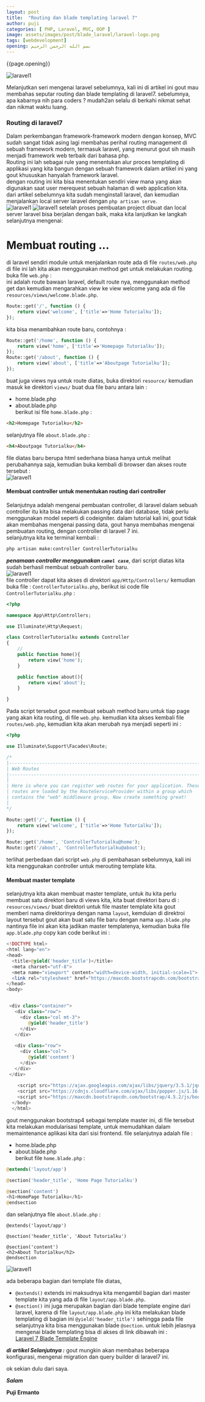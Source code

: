 ```yaml
---
layout: post
title:  "Routing dan blade templating laravel 7"
author: puji
categories: [ PHP, Laravel, MVC, OOP ]
image: assets/images/post/blade_laravel/laravel-logo.png
tags: [webdevelopment]
opening: بسم الله الرحمن الرحيم
---  
```


{{page.opening}}

![laravel1]({{site.url}}/assets/images/post/blade_laravel/laravel7.jpg)  

Melanjutkan seri mengenai laravel sebelumnya, kali ini di artikel ini gout mau membahas  seputar routing dan blade templating di laravel7. sebelumnya, apa kabarnya nih para coders ? mudah2an selalu di berkahi nikmat sehat dan nikmat waktu luang.  
### Routing di laravel7  
Dalam perkembangan framework-framework modern dengan konsep, MVC sudah sangat tidak asing lagi membahas perihal routing management di sebuah framework modern, termasuk laravel, yang menurut gout sih masih menjadi framework web terbaik dari bahasa php.  
Routing ini lah sebagai rule yang menentukan alur proces templating di applikasi yang kita bangun dengan sebuah framework dalam artikel ini yang gout khususkan hanyalah framework laravel.  
dengan routing ini kita bisa menentukan sendiri view mana yang akan digunakan saat user merequest sebuah halaman di web application kita.  
dari artikel sebelumnya kita sudah menginstall laravel, dan kemudian menjalankan local server laravel dengan ```php artisan serve```.  
![laravel1]({{site.url}}/assets/images/post/blade_laravel/blade-template1.gif)
![laravel1]({{site.url}}/assets/images/post/blade_laravel/blade-template2.gif)
setelah proses pembuatan project dibuat dan local server laravel bisa berjalan dengan baik, maka kita lanjutkan ke langkah selanjutnya mengenai:  

# Membuat routing ...  
di laravel sendiri module untuk menjalankan route ada di file ```routes/web.php``` di file ini lah kita akan menggunakan method get untuk melakukan routing. buka file ```web.php``` :  
ini adalah route bawaan laravel, default route nya, menggunakan method get dan kemudian mengarahkan view ke view welcome yang ada di file ```resources/views/welcome.blade.php```.
```php
Route::get('/', function () {
    return view('welcome', ['title'=>'Home Tutorialku']);
});
```  
kita bisa menambahkan route baru, contohnya :  
```php
Route::get('/home', function () {
    return view('home', ['title'=>'Homepage Tutorialku']);
});
Route::get('/about', function () {
    return view('about', ['title'=>'Aboutpage Tutorialku']);
});
```  
buat juga views nya untuk route diatas, buka direktori ```resource/``` kemudian masuk ke direktori ```views/``` buat dua file baru antara lain : 
- home.blade.php
- about.blade.php  
berikut isi file ```home.blade.php``` :  

```html
<h2>Homepage Tutorialku</h2>
```  

selanjutnya file ```about.blade.php``` :

```html
<h4>Aboutpage Tutorialku</h4>
```  

file diatas baru berupa html sederhana biasa hanya untuk melihat perubahannya saja, kemudian buka kembali di browser dan akses route tersebut :  
![laravel1]({{site.url}}/assets/images/post/blade_laravel/blade-template3.gif)  

#### Membuat controller untuk menentukan routing dari controller  
Selanjutnya adalah mengenai pembuatan controller, di laravel dalam sebuah controller itu kita bisa melakukan passing data dari database, tidak perlu menggunakan model seperti di codeigniter. dalam tutorial kali ini, gout tidak akan membahas mengenai passing data, gout hanya membahas mengenai pembuatan routing, dengan controller di laravel 7 ini.  
selanjutnya kita ke terminal kembali :  
```bash
php artisan make:controller ControllerTutorialku
```  
***penamaan controller menggunakan ```camel case```***, dari script diatas kita sudah berhasil membuat sebuah controller baru.  
![laravel1]({{site.url}}/assets/images/post/blade_laravel/blade-template4.gif)  
file controller dapat kita akses di direktori ```app/Http/Controllers/``` kemudian buka file : ```ControllerTutorialku.php```, berikut isi code file ```ControllerTutorialku.php``` :  
```php
<?php

namespace App\Http\Controllers;

use Illuminate\Http\Request;

class ControllerTutorialku extends Controller
{
    //
    public function home(){
        return view('home');
    }

    public function about(){
        return view('about');
    }

}
```  
Pada script tersebut gout membuat sebuah method baru untuk tiap page yang akan kita routing, di file ```web.php```. kemudian kita akses kembali file ```routes/web.php```, kemudian kita akan merubah nya menjadi seperti ini :  
```php
<?php

use Illuminate\Support\Facades\Route;

/*
|--------------------------------------------------------------------------
| Web Routes
|--------------------------------------------------------------------------
|
| Here is where you can register web routes for your application. These
| routes are loaded by the RouteServiceProvider within a group which
| contains the "web" middleware group. Now create something great!
|
*/

Route::get('/', function () {
    return view('welcome', ['title'=>'Home Tutorialku']);
});

Route::get('/home', 'ControllerTutorialku@home');
Route::get('/about', 'ControllerTutorialku@about');
```  
terlihat perbedaan dari script ```web.php``` di pembahasan sebelumnya, kali ini kita menggunakan controller untuk merouting template kita.
#### Membuat master template  
selanjutnya kita akan membuat master template, untuk itu kita perlu membuat satu direktori baru di views kita, kita buat direktori baru di : ```resources/views/``` buat direktori untuk file master template kita gout memberi nama direktorinya dengan nama ```layout```, kemduian di direktroi layout tersebut gout akan buat satu file baru dengan nama ```app.blade.php``` nantinya file ini akan kita jadikan master templatenya, kemudian buka file ```app.blade.php``` copy kan code berikut ini :  
```php
<!DOCTYPE html>
<html lang="en">
<head>
  <title>@yield('header_title')</title>
  <meta charset="utf-8">
  <meta name="viewport" content="width=device-width, initial-scale=1">
  <link rel="stylesheet" href="https://maxcdn.bootstrapcdn.com/bootstrap/4.5.2/css/bootstrap.min.css">
</head>
<body>


 <div class="container">
   <div class="row">
     <div class="col mt-3">
        @yield('header_title')
     </div>
   </div>
  
   <div class="row">
     <div class="col">
        @yield('content')
     </div>
   </div>
 </div>
  
    <script src="https://ajax.googleapis.com/ajax/libs/jquery/3.5.1/jquery.min.js"></script>
    <script src="https://cdnjs.cloudflare.com/ajax/libs/popper.js/1.16.0/umd/popper.min.js"></script>
    <script src="https://maxcdn.bootstrapcdn.com/bootstrap/4.5.2/js/bootstrap.min.js"></script>
  </body>
  </html>
  ```  
  gout menggunakan bootstrap4 sebagai template master ini, di file tersebut kita melakukan modularisasi template, untuk memudahkan dalam memaintenance aplikasi kita dari sisi frontend. file selanjutnya adalah file :  
  - home.blade.php
  - about.blade.php  
  berikut file ```home.blade.php``` :  

```php
@extends('layout/app')

@section('header_title', 'Home Page Tutorialku')

@section('content')
<h1>HomePage Tutorialku</h1>
@endsection
```  
dan selanjutnya file ```about.blade.php``` :  
```
@extends('layout/app')

@section('header_title', 'About Tutorialku')

@section('content')
<h2>About Tutorialku</h2>
@endsection
```  
![laravel1]({{site.url}}/assets/images/post/blade_laravel/blade-template6.gif)  

ada beberapa bagian dari template file diatas,
- ```@extends()```
    extends ini maksudnya kita mengambil bagian dari master template kita yang ada di file ```layout/app.blade.php```.
- ```@section()```
    ini juga merupakan bagian dari blade template engine dari laravel, karena di file ```layout/app.blade.php``` ini kita melakukan blade templating di bagian ini ```@yield('header_title')``` sehingga pada file selanjutnya kita bisa menggunakan blade ```@section```.
untuk lebih jelasnya mengenai blade templating bisa di akses di link dibawah ini :  
<a href="https://laravel.com/docs/7.x/blade">Laravel 7 Blade Template Engine</a>  

***di artikel Selanjutnya :*** gout mungkin akan membahas beberapa konfigurasi, mengenai migration dan query builder di laravel7 ini.  

ok sekian dulu dari saya.


***Salam***

**Puji Ermanto**